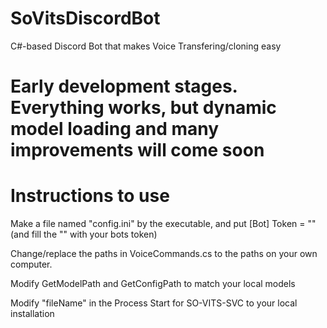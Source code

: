 # SoVitsDiscordBot
 C#-based Discord Bot that makes Voice Transfering/cloning easy

# Early development stages. Everything works, but dynamic model loading and many improvements will come soon

# Instructions to use
Make a file named "config.ini" by the executable, and put [Bot] Token = "" (and fill the "" with your bots token)

Change/replace the paths in VoiceCommands.cs to the paths on your own computer.

Modify GetModelPath and GetConfigPath to match your local models

Modify "fileName" in the Process Start for SO-VITS-SVC to your local installation
